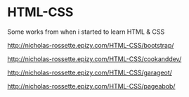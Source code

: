 # HTML-CSS
Some works from when i started to learn HTML & CSS

http://nicholas-rossette.epizy.com/HTML-CSS/bootstrap/

http://nicholas-rossette.epizy.com/HTML-CSS/cookanddev/

http://nicholas-rossette.epizy.com/HTML-CSS/garageot/

http://nicholas-rossette.epizy.com/HTML-CSS/pageabob/
